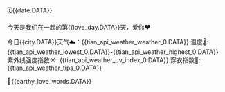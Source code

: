 🗓️{{date.DATA}}

今天是我们在一起的第{{love_day.DATA}}天，爱你❤️

今日{{city.DATA}}天气☁️：{{tian_api_weather_weather_0.DATA}}
温度🌡️: {{tian_api_weather_lowest_0.DATA}}-{{tian_api_weather_highest_0.DATA}}
紫外线强度指数☀️: {{tian_api_weather_uv_index_0.DATA}}
穿衣指数👚: {{tian_api_weather_tips_0.DATA}}

💌{{earthy_love_words.DATA}}